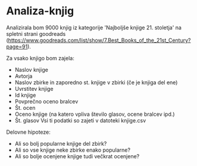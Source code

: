 # Analiza-knjig
Analizirala bom 9000 knjig iz kategorije 'Najboljše knjige 21. stoletja' na spletni strani goodreads (https://www.goodreads.com/list/show/7.Best_Books_of_the_21st_Century?page=91).

Za vsako knjigo bom zajela:
- Naslov knjige
- Avtorja
- Naslov zbirke in zaporedno st. knjige v zbirki (če je knjiga del ene)
- Uvrstitev knjige
- Id knjige
- Povprečno oceno bralcev
- Št. ocen
- Oceno knjige (na katero vpliva število glasov, ocene bralcev ipd.)
- Št. glasov
Vsi ti podatki so zajeti v datoteki knjige.csv

Delovne hipoteze:
- Ali so bolj popularne knjige del zbirk?
- Ali so vse knjige neke zbirke enako popularne?
- Ali so bolje ocenjene knjige tudi večkrat ocenjene?